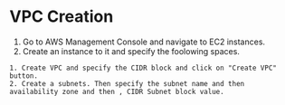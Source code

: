 # VPC Creation

1. Go to AWS Management Console and navigate to EC2 instances.
2. Create an instance to it and specify the foolowing spaces.

```text
1. Create VPC and specify the CIDR block and click on "Create VPC" button.
2. Create a subnets. Then specify the subnet name and then availability zone and then , CIDR Subnet block value.

```

